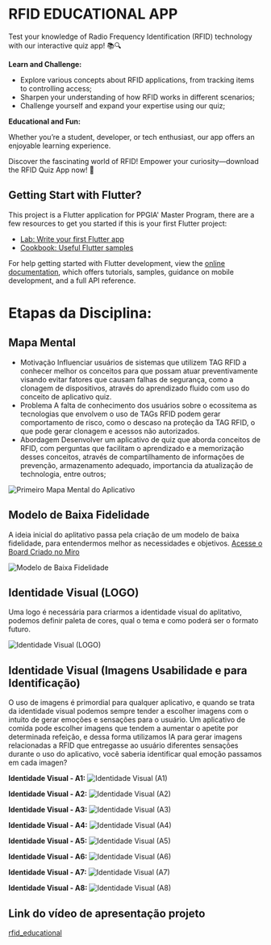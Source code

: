 # RFID EDUCATIONAL APP

  Test your knowledge of Radio Frequency Identification (RFID) technology with our interactive quiz app! 📚🔍

**Learn and Challenge:**

  - Explore various concepts about RFID applications, from tracking items to controlling access;
  - Sharpen your understanding of how RFID works in different scenarios;
  - Challenge yourself and expand your expertise using our quiz;

**Educational and Fun:**

Whether you’re a student, developer, or tech enthusiast, our app offers an enjoyable learning experience.

Discover the fascinating world of RFID!
Empower your curiosity—download the RFID Quiz App now! 🚀

## Getting Start with Flutter?

This project is a Flutter application for PPGIA' Master Program, there are a few resources to get you started if this is your first Flutter project:

- [Lab: Write your first Flutter app](https://docs.flutter.dev/get-started/codelab)
- [Cookbook: Useful Flutter samples](https://docs.flutter.dev/cookbook)

For help getting started with Flutter development, view the
[online documentation](https://docs.flutter.dev/), which offers tutorials,
samples, guidance on mobile development, and a full API reference.


# Etapas da Disciplina:

## Mapa Mental
  - Motivação
     Influenciar usuários de sistemas que utilizem TAG RFID a conhecer melhor os conceitos para que possam atuar preventivamente visando evitar fatores que causam falhas de segurança, como a clonagem de dispositivos, através do aprendizado fluido com uso do conceito de aplicativo quiz.
  - Problema
     A falta de conhecimento dos usuários sobre o ecossitema as tecnologias que envolvem o uso de TAGs RFID podem gerar comportamento de risco, como o descaso na proteção da TAG RFID, o que pode gerar clonagem e acessos não autorizados.
  - Abordagem
     Desenvolver um aplicativo de quiz que aborda conceitos de RFID, com perguntas que facilitam o aprendizado e a memorização desses conceitos, através de compartilhamento de informações de prevenção, armazenamento adequado, importancia da atualização de technologia, entre outros;

  <img src="https://lh3.googleusercontent.com/fife/ALs6j_F05lWa12osFzkdDOVzqTRxaixHychTnYvNPCQj6rovyWuMWSkOoDnjr7iZHEXTjdSGbBFgGpYztEZwT2Gf9eaZQmX5mTDchy1N-MklKwo5h1E-JbcLXRlGUCknOjuZmM4nJLb-MfqrKdUTplRXupA4QRAbVwkipnEFgUw_aqd3Z35infrtlHBYdtxhljDAEPkHZ2X2aApJZU4DSOIB04Vsey-xGAGLHLLf1SrYalIt28shimC2atWjLdouTv_kTB0sbqqzi-WnfiljO8fAn4bgVAXfLttorCc8EbMDLdFVn2c2nbH6LExr5X7jO5sUe67k1wfmzGUO0rDROCnkq81JLG17Y5Xg2O4HQfpKNY6U7QhcAHvbhZNVH3iu8kfZTu8UIe4CFc3vbAZzW62upeuXpy8CsM8Ig1jxemAOwq27PLMqI7yVMI3SSc7ir_03cF516pj2vUFTwf90SQaKFS5snSWPAiu8CzQ0Ntx1BwwNS01bP3ffyvchXpqfQy8qQcHntHqSV873FwLIHGW9Qywdxfo4falzD6jhX7aN-LUuzBh3-_Q3HI8tI1LnRh-fRHD3Mif1wBv5q_mcDD2Wh0pb3wN4BZ6_5duMsJnWRAGLyn-3ZyPvWN8DbfpSj3CiSY0RgXTqUp0t6hOqPJhlu1ESBTLwW-isKbFt4ee9DiDjaSW83D7qexpKHIOfh_Ad3vC-Um7ZF2nr9_7q9p9I5DpAy2Zx2e3o_B83mQphYdOAD8w-mqvwKUWEIWef46c1qwvnfBKUa4poyDYMShypjktCC162OFXvoZGHSM1d-_tkuGPJoEul4O5XyRxBUDEW818SV8Q5lbM4EOvDCVf8TqVIDhhCzn7d12pv4zLnNb0e73UMs4i89APErm71AOYYWLt6VMaPszzw3lNRLk7eqv-VKUsZ7afMftzLpFMcHvb9mDUMimwCYVwz4fDd6Nzr_A-gbnQKQoOlxLypUKG9PojcBBSKxs1hZdZeFkaGhYzcqOyPeTgBmiWFV6472pqQxx__ecHy062V0RUwvTwZQEYJivHJL1yk_QsKxgF6GkYmWm-nkIINxUozlLlLB8c6JfsADPJsTFRbKIgak7MpcF5e8tH6vtAJQG9R8CSLo0EOWN2JUJ_2lt3zW-X9jAx3hsk5fDABHGticn2rQMQRm8G58gq2jFPEIHr28Qq3wv34w0RfVX0JZwBi-2xaMWD-QR_eJnwH0VSuXKJ_agT61LboJ1uFVXo8S6eC8EFKRm_O0UdqMBrtbLxXRFOKtl5SVG3RWAc0m1GJYrxpQMt6iAuL7qJpHH6M_E8C5nAP9koCwN3l26Z3dq_Nca3dLwrnBmF7fUoq257FjLXqR_on8tjGAYcOfnhnRaAvgTIi8NWt_Gg-qI2UdDsG5nCrP99Y4mF-xIG0WEZvP_kLwm481fQ3ltkiehkV7dNkxd_0JbcpCNyDl6qOyDDFn5YkJ1hykX6b8vOzYJN-JpeazOcuKCJzou4CmDuF3A90fWCKc07FjHOgR3XLB4T5Yy7SH-oOSeZ9FahwUJ7zT5goD99I8DqXt2yip8AW5t2YVDCgDxFjbt0MJngG131Ey78Iq9BMXyQ6oBb6_vxXPJ3Dcw11lf5yEAUb-gxb8sRFCsdRjoldfdwfOni-7zKA=w1920-h912" alt="Primeiro Mapa Mental do Aplicativo">

## Modelo de Baixa Fidelidade

  A ideia inicial do aplitativo passa pela criação de um modelo de baixa fidelidade, para entendermos melhor as necessidades e objetivos. [Acesse o Board Criado no Miro](https://miro.com/app/board/uXjVKZL9to4=/)

  <img src="https://lh3.googleusercontent.com/fife/ALs6j_EO4uuDN79eukWFItVkIJlVS0N1fqd03FwXlmydydRt2ycg1pA6lcy6PpJGINDpnGVikZmc0GURqXJ8M3Au8mTFLJbqs23MZFhQGlG0FfNkHTI-WSmRzkix1BXRjVGGXR8Z0nmYwH_S8WyVfB4LD0F6auZRom2ydBkncV0AHW7qPRbhhNHykbxLyBWW122iHv42nKpOuY1KEO27BIvT84FeJ9aSlUb3nxt9WrHO7SF14cVgymBvtMoK7ZgMY8ATM-5XX88vmhtCOkeOpZz1lT8zGIuXRtHn_Imd4KckiMhcdFiSETZPc3LknKzWUrH5FbU0uUJeyDN4VDNdHHaz-2WY9RCx-LQGCxaYKqL8q2YyA4eLotX4ZXSCghJ--u1aVrhoTH6OHtGaevCECZC952ETM_KUQZn8J-M6Z5n4B5OJTX_gPSlTZBmOWU98wEjh7e2ak3lw7Kx7ZSy9H2rGAx_75-6PMSfkux6KzebyWaauNRcNfyyCuzAU9TkOjZiESa38KOr8fIAUPQ72a_uPRf8LACa6lYASX7xpHQuWGn21GQ9bhbIE1JqJ9nQdLeVm92AHtGQ4COKvdcCBmzIwa43DTkXHIadtU6mHUa7mwuzKJMGjikZf9Bvp_cYQi5Bbe2JPkLQDNjfetrcFTD37UNfJ2ZgM8bEW1gAgIcvoa89qY_B934UFvb1ICR3aiFBUmm_cRw15HPXtBJazVeifhco96_gPkwoaE6hHfF6k4niefThEfqc9GVFsCiKlnrxJqFRdr5-IM6nCLYihGrvax4lwwuEmC3OLIMkviVoaumF2NyoqofrLj0ZXSj0noyeQgJe3tNJ0KhPBD2RGjdve_xFgnjBIfUQ2TebIyHMtokzFjSBFyQy5M78JZYCTXw9r_Nf4sqcORDbgMxL-GONpx9y4DqfnT170i4UHr0lZ_WVXtLKfDYV_XD10Ev0rTuUDPCeqJb-ObPVBgdqLX-PPgykjc9734Ix-r9Z9V_0oNmLi2Z48bFBFwIdOCZCsJwT-st1VtL_9mmF4wIH_r8ZOWA375OVIim9Q31K2zTF-E4gICM6GRspopkAA99cmPT-MoB8FP__RfsCrclzYwGdE2mxpSn2G_Nl4Dtv1SgAHOGGiCoQVCebSPYfJG077vm1lr6Y0PH5FDcLhpxzxTW3b4LedDBRreJw6ZMuP9NLnFK43IooQ-EmYokjnomfpx_2RKCmCIIQoQfqzelfHcH3qtX4FQ_kAHXmJ29VHlQnCUdFdkPZ8i72P3-aw3svcS_O0Vm5eURHRyNWegFPCL2k9FVAVbAAXwYejCzFZYcEz9KV2Go7STyXFEcpxDDGpOUWbRENHyGqVxfDUutwjMlidET3f2wfKaRJJ59tSAFA039Zf5jfiuhDGyfJR_YPvi_cI1Akiy7k_L7znH5CFlmtYbteo3HbWqLvUKZ8gnpXPcL0oEmsrLXhtiFTWtqrFloNuB_oYp9HEtRaC5QUQp3Wk7WXej0f5_sAiAJpFGsujVeqhOyv208WFUB95hVs9VALNWiMH8ocxhlbSAPi7f36AgvEHLVQXEcCouJJ-dat7ghyprNHtv9f5GXhiXgHCd6QgoxSKBFfdY0vV2Z_pS_oRyFB0k9xTjuEsmG7oZ_b2SpiLZojdrtgHLG9j=w1920-h912" alt="Modelo de Baixa Fidelidade">

## Identidade Visual (LOGO)

  Uma logo é necessária para criarmos a identidade visual do aplitativo, podemos definir paleta de cores, qual o tema e como poderá ser o formato futuro.


  <img src="https://lh3.googleusercontent.com/fife/ALs6j_GhbnmZBxcnKphwxTaZ-gy4FXZN75wY24NZ1r2h-lIS2tJAlpRmxEuHogPqzp88-uyAuFvn8ntmW0417dVdXTgrt4-MsJIWxolPNB1jIQadJXkFnprOrVnA3y3RwuIBMX5V2AFyCRqJi3F2n-2FyUWl27Q8GrhjuQ8jIpwM90o2jgZc5lt--SHZ3Ll0KDLlAOjLfhdkS-6qNDf7JibkAtmSmI7zTIrl1BrcyA_jA2JpyWeYU_96m2rpGZxMjVsgC1AhRB4uHpSFef-E6w3ICkNvEv9--YSj3gDMM2pJJFrBEIA3cfzmAQRynPv078KzrL-qkynspwE6v_tdtUnGdC5eB-1hmCSDAI-2j8sZmZMu6e5Ec-onbktN50qrkRW9_KglWrdsWM0jzEmGdA4e8bo1u3NDxWXFkpiK_XU-QWTK1lRt5ZmSc4e5uwC3BrExMTyX9QyAIaSHCRwVp3d9oiaWBeTuSluJrG6CfSP6T9oWKstnZ0iaeMNJ9oYTpnnhtS22r7tXEnkwUb8rf3-DJkGFtd7gO66dPBqKrCN-nfWvprk44-sIt8n8AhiO6IcSQ_OYIFXn5FkutX8jU1X7H9FK9czRvRKRnBy3Ev0nY2vp_fK_YZEE02PezeHtF4PMyFwXugwiMf9QkkmNanMxY3VBvF7JIuCB3JGxZli8JP0uo-WCKW47Uk9hQ2cqDQ7pnjfNv7YE7GWkOdeA0AIvM6GMDRQo1v89GauuvSOutBE70QyjV8UGE2Q3gPyrxuPFaN2EVqDfnw4UlrFU4cY2KJBrx4hmpHuS8cjqxYG7RauZPST2mDY0Pmb5qKTMwfbZ5G-GEQi2ZRbh5boueLaaggQqf5uLElR7RXGpvE5b8KG0Vew4XOX4bN7YdJmJifSJL8Ew3O-k9BPIO3owMPoH02kwuk8IvOdRGb4x3Uzz8XBSMjRJKkoKW_pd8vd6Cu6ieKYh6gtvZpqBlzvuUJ4A-sydoiQxquSPGnLmcSmv4gAPGVRo3PLVet0Yqspio1GJQmy_mE8_1WdVYUY9KIvMA9O-vnQldT8ZbLyz367dE01AF319eOBhAC3SsG5OxcDOOqX3yxppN9K15uEHc7Ddgrw17wMSdJCbgstIB9lM8I_riUs7IxIW8Nd29o5ydS8806Y3dbcm0aP7-LdeAO05Fbjtc_KNnjQeH10wcX6Ebdg8AT8GCgJATpT8hUaBXdC_B1g9MzIuqDFsG6Y2aPCJsh97VO6TGkpjvqUtQkZv6ojNVmcLnj_BBszhfLnXxve6gTuZU4egTfTERnwkjJjerwJEG1oOU0s4-V-HRicNo3vhB0zIiGdnJow0hH2Pfzcz7uvanQY1c4Ao1EXqNEdC-OLtGkjV-VafKKmILGfDlW90e17m_4udARzZdeDzR28GljysXko6_ALr5jsNpjvJXVlrypu9aTXElehBtOqhC78shuDk92GULMyjXHAg6jbSHLcy0AwDMeqWrfhFGNbu2oxaU4_RxcYkCQv-eZtgZrmr_D7Rshd9xgslyWeoefHioFzwUzdOy-NzEQ9nAoleZO_QWhYpNP-LVUxnkVWKihdvwYMMV_VJ5LOPUA521XeQrqrjWw-xao2nGBOwGCwZAG4fJ_UKdfsYC_NpIRbwF-xA3qcj0AVYAFcf=w1920-h912" alt="Identidade Visual (LOGO)">

## Identidade Visual (Imagens Usabilidade e para Identificação)

  O uso de imagens é primordial para qualquer aplicativo, e quando se trata da identidade visual podemos sempre tender a escolher imagens com o intuito de gerar emoções e sensações para o usuário. Um aplicativo de comida pode escolher imagens que tendem a aumentar o apetite por determinada refeição, e dessa forma utilizamos IA para gerar imagens relacionadas a RFID que entregasse ao usuário diferentes sensações durante o uso do aplicativo, você saberia identificar qual emoção passamos em cada imagen?
  
  **Identidade Visual - A1:**
  <img src="https://lh3.googleusercontent.com/fife/ALs6j_EiV7epggX1fTbU5NwfWG2EytKVRA9sgn_XZWMbBl4AeFipRWX_Ae5zRCzr4Apl0zsIf0sNH_le5CD8M-KbLHIpfX1L__ymVjrEROoKUdH-7F6eqi5qfIbl2ByF3yE5DPYyboubqvswu6dgc5kObbl1qqbdCjKOKZwdAng3bhP7byAv-Jk9bo-lp2vyOel4DFpZInOXrk0jS2__Qjy1V9VUHLA8ndiiWQCKheUPMUPL67z8tYHQsyIXD-mT8f68WXfv7qJNd2yHjeeRVInf6P2yTEDLF2WLwfbADFyWcZhjPXBFF2tWf-TtRldAf61hx_bMNECQhXfJKnFNjHTJD5C8NoaZxY0fH1VFjtAduesPot2Nl9aHAuYU2cqKMwBNZHNF_M_nEDbCH96XUAnFt6gmJ05QrfTiw1bi644gu6sFxLhCM70EG9ZYPyKxGShoyUgOXRVstKyTTX2rc4f6U0zxAo9Zos0qex8xUFzumv3HyHzCod4IFW7QrDwNNmF0WYF6BxP9QEu-9ohmxXUZIQb4O6DUN1htT1umNrs4CunsocZsxgoEh5D8WC9uS8Ee33OK-uktd2t2Z0c7F-4k7db0cA68q6ujCVDsj2r5o3cOY9sINKyjCXpPZ6yjt9rs0o5RqA0Xd_OrkPMXRSCsVFprFklbxiWpCFGIzActI76hdvEVxNcMeTjetbEGtm_igbuQj623ux_SOYpJvHAMmyFo2xyanLk89rZzoEU4_TcXl7mCqy7n_cId6i84lMreZPV7Dme90txkO_rDl4sJDFJxr4yezXM_BQqVFAUJxMKxdTDrgttgtX2OMu1Js-cVjKub11e3L9dsCuTqxISEULqg_BBWht4Cmm3gb3UF5Y3RmJogLKSV8xvXGsSbM83vjQpJbq_f4pp1Y8hy-FreP3c-QbjM0uaTvyIvgC9XOvYcs1S78T9D3zeIjx0-2sYNB-_oL-r8h5cfEunxsXM8_d2aYrqbVgS7hsMj7rzPyVC4-i43an14xXEhAj-ChT5VKjWdFDOtv-RXu1ZAJ1IwOYmJJ0dmoUzQeI0UoHJsKykv_pIwoRYabdTYnM318J7n5HBtAKDRzbP3rNeAHMRbCvRocInm36U_-jBQRpLdpfZQ8Q4V_SulLo6RKcpTzpOgFwW6NUrcO75IOiz1PR1lxFZJTNs-F9unDsl0PnpVsXXfSiwB291J0jkLxkCLy5W1vKQOoLiOr4aPugW7NqNQhYxV7M3d5xTpMI_HoqeOpBDrWHatbhuMuX-LFcIxJ78Ef_f3RSvKNhCvPYQpEqgIKLLDaV9j3BXkXkYirXULrgB4zSpx5lZ37-W4bBQL0kEVHTlpooXStNn-RHV7Sy6iZIyOKVkHEMCVKWHdo7D_T0x9IgRDEMnq4FcpWaLUp8Quvw6runaFnp_MF7Cozfqn8-9nrb81-DghfdFcOHMHMnte5o4Fr2PHMqpalaqOWMkt8Y-rXYur_bIC8ZK2g2mPvRNiMRlDdiHlmybf4aLz7P-dtYZ5qSNsUgAT4H0sY3-UuMX01GBPnRGLf9dBdQ9KosE8C4ENloDNbZna15V4GJzr6qm92zqYC2dxL_cS8fidGtuZfpqGJWtq57zgDoMadJ6t9elS79kr2D0u-arON_JWPqo0ssY7mZ8=w1920-h912" alt="Identidade Visual (A1)">
  
  **Identidade Visual - A2:**
  <img src="https://lh3.googleusercontent.com/fife/ALs6j_F37xU__keQxiUs-3v6Q5s8B6zXA2EmS49Tuw4bd962eKDheevh0yS1K543PUwgLMMm7N5q1kgJws4pIh1RAo5SNpcLQZpwKqtq6Mbig6HGxGGay0xMBADfRrnOms-uC1CraEP27Ma_aMLHm_yN5GaXuXLFL2yvYwrpW2xxX622IlqO8CmTj35Ozdrvqt7MwEPEdTd-vFoInKlNd60fWMoT-W04JQXDpwMibUKMcex48nqeSbAnbeKKxGt9mGZi5Ig1qkhm638sPik5yZkfLXfeVm8lSEBai7DMWfNjWAWiqPfoN5o3C0UBL6aaEL21OsgHzx20GZwwCc3oJr3_fI7Gn-IsCcjDnT4z-1cWAySBtcAwCn47V1o3XPZWiq8fqpyMlFeU9PL_ufM7BUJB3tm1adLOSi_DmRYfY5kcRItjswbE478t92CLZmbjf2fEY7zqYk4qTOa7X-IngUsy2RRQdINda1z3bLBCXVKgNIRVvhuo7v0WfBY_QVaaZvbfySWc6i8t5JOkYL5IkDim_ffWXyTUg_2wDKminAbldpZthTExfH7B1FQblsd-dahMRQH_IHdaVPck5OOtY61jO4yE__Etly5OH1faSpQRYhZP7OfrkE6_Ytcry2bd_4fTiwCOXTKvL09TnCJ4PsNZIpVZuQTEqesUx-ZBWyFmP35w5oLJVgR_lB4mbJJc_3A9bIJW0NtlAcP9gYo_ONpnaP_eCoScOzc9AWCQbzNQFYdz1zY489KwVfs9tTggEgIrN2ikqRibnsqMiGzZj9UIBWbBNtGAkRng_frsc6Y2QUsjXwe7ltNutFzGvZCcuuNaT9H1oTj0Mar0NF0T3anuHFMTnU9Duq8CjnAEUGfK1AwqNhI4C-FqJAzghHtM75OLQaG98plLUrIVoBgZvSFJhh7C3XNJDIlSqZS4oOo2NiG6RuV39F-8fTwIxFAGklFHny3zYdy1cyINn5eay0IZba02pm_6fvQyfBvFEVrFIX03Ryx1YwmPA6Pq2qP7K_7Ru4wlCKtUHJRc5bN_rFYVB5JNpTkfR9hYsNexSgStApCFNCy78C81XOLewm-76TfZ4nZJ3w9FIEOoZE-3I3GlMlF03l28w8eS9sqCHmUZ8D1TNluCZ6o_3g5NzN-QxMlchwTxyldj-IxzqsGpIhn_FWPOAuAAumDPPXVpc_F8fvzbC6LZnWD302GezHHOy-BPi6BZRBSY1oyo0nG3RKqzl_bsDOcbbKpw76lHt3Ly0z_Da9XUyBsyOjpTTbi_yljOPLDkMeasRy38NjXxaFwGbBQYywSIx8J0ZgKa5NJt636frDTsn49ZA-LZkbpZU9Sa5nigPZ8gPeZMoByfdANR5LOQvVIwRdPSXtLADXx6K2k85nyveMNPfnfpcBtuOEUaSVJnwYklvz0NuFsfc2__W__YooA0tm6LPy4mpgn1nespxivOxvH-75V6iTiPzwZMPXIEg2cSlrMS-BAe2B1L83qdJrEjG9NOePDppQTGpiXOlnXI5-Qg8Trlpo1ZEJppOqoKSr5L_oSxVl5tX0W5VFtkT3oLV-eL1w_DtTmQcTU39SePGlyXgEM8MNGjYvtyIog4JjAR4XqUJA1Pu3jjTEjK7L4V_eCWGCGwKr5C8sYEPY8dhdZ9Ml8=w1920-h912" alt="Identidade Visual (A2)">

  **Identidade Visual - A3:**
  <img src="https://lh3.googleusercontent.com/fife/ALs6j_GYPKqNEOp6221jluAeM29jYHc6jfX0rhcelAV-TPxpnnRYUKf8oTiRiZYv_vcVS9EukVxXRRJ3qluqvLH-kl5PYNU3YQsFYGqrG1AXHfcODr5wl6Qy-USZUdh88i8dEKU09TKKE1JolqKdDH6ItBIfcuJ_uV8LbNKf0o2rP3sXbB22aVTk8flJbMpSM0wHdqM9VnlB1S0qZf02x0E8NKLT6oqYX7nDCsXc2DKOayRYLP-8wOZeTNqwf8oks42HSJF-HmkLqTeFW5gqqd79E6Gu0FuXm7PORC7rzvrUTWYJZxcQaMQJ7kQfj3ZnkEIXiycH25lHaFlV0X8EF2zD3kJrXgyy7aGaqd3T6lNJeuDqZHW-NHGFABdLgsHtKGpPetUrrC6k7TMzKypoB3bVw7m19J0kyf0r-hwkUPEHkU78oT0A0-Tm9JosYkHe202e5_SFZdsaa89SQq6QMyT3FmpO05ie7tu8f0DyoxyE8k57Gpb0q2KNqD34oh9xGZ9G52woefl1Wla4Ovt9eqXypSGmyc6NtlPe_ZLJBbORVGV-LZS-4O28LNQUIU0fO9zWQogD24BTnOVUxUcMPOANcP6t8zGDfU_4ZLN8yYWSBrQtMgeaci38DD36sn3P03Iti3Aq0pzmKLxgslPWhJ7LaN6ADMdHM-8zktPvFYWrc2G82hG_Ffs3nV6VshYd1QgP97kJDLDROBEM15iH9psxq5kNYBA-ctyfVwZ32TrD6VR-IyPch5QsV9AopFDQ0PwguzoCFVFM3zBatkOdFGlJBeP91Zkus2Y3ldohD5TkkLLTA_NXLIwC2pIedqRi7mf0iM-XdaEDMQR4Yh-wn5kj9ZGHjloScdOSWK5qnOEuVZ4Kif2AS7VmuV-9-R9AjaY65SzlYKySvffAckFsBaDs91RyfUmqNF-0GMoHXuUMVpX5E4Z8lQOT1-CIDhxMrTCBTXKksKOeTmw-ZQaw-ywSo4JZHPLToGr7BRkhEDegVFnSH2OO0QAt5Qu-jsnkttXimyIVuKoLl5OgUXIzYbNdMf1AhKRFw-8Jk8v1HDY0bTLDyoEsh7nKRVm5EgkKZ5Ed7g-zdKO155tf-SMDsHjo8glTGSXuaQRHNM38FDlCCMElUEcl_QsjiayLqoIzCdiKfVHLiUXXOMe4NmzIlZAKQ8dJp1KkUliM1uOH81tPQUvvaDGhHAKFCtrdy381kbJ8OQqQihsKSBgZk7JL0fx20HB3mX_VPkMNJHmXxMyH1dyKfmaZ5mzEgQvjUZ-rJwOZDG13vrUsJESd2EQb3Wg9N1jaiEe4HbhYmcNfIT9E-k1evGWjhrLTZES1TkyyWxyNf3U_piXdyGRMElMPyA_j-KEE4L50rdDN3bw_WimErjvKtq52zBe6WwnpO8lWA6SvhFLnOo0dYa7rw2AhOoHuq8txJPElgbZ9FQgVFPbNFDLO8SMgwUgGLvFVqS4v5FgLmxnwnhmRldcamu6hihTiEp2Wq-msUJBczzGXce9HVFi5g8EyyCr7LewA18Gaw9EHqPOH6KdPlFVtF2pQDcnrhOgIx5wCZ-pNczZjmiKY4rQ2jY2BBL-o-MGvI0z6mW5XS8cf38Q1aH1niHWrIdG-biB-XnHHTGqOFOTjGSZ2vw0RS9fefdAOTW8F=w1227-h912" alt="Identidade Visual (A3)">

  **Identidade Visual - A4:**
  <img src="https://lh3.googleusercontent.com/fife/ALs6j_EiDwwcS2WTZE5-Z7JUMHNDAgY_x1fooHYDYo8cO5NSC3cfHI_YFsEb8N0_qlR60YLPXerbxeQ-ni9U2091aNn4jE55hQQn482Ja5Gg3wBu0VfEYwoqHsIUijeNfZBrNyrfjPAH-47Bd8lPvVZROpqo0b3J6XtYG9vKAL14_LI8y4wTW1WJRXoW570cxwMeLucI6SmF9mTZ6mhJk44a-Dy1zbfuPqU0LEnKoxKrK3cdr03-bPu5cv1nqOYfaa0_Pr5QJcDG-21yRxaADoYwCWzhKXZnPis-A8WFMnQx1uy-SgvCAG8CFBT7rlAtEjiGfLxKUcrTitv51on8Kmu9wcGnDFFsW3hImjLOAYuR08h4Qp8nqWlpTgdFsQ2o1bA2cFc2FaEtcaHRJvcld5exxE0b5jfZmOWRknlqQLptSeXhYj1WcKeGDMQ9eLG_3Mr0KiK6WLNH4WGWdNgJtW0S3U4dYi91iV7nVmoDb5PkFaySah8goNbl90EsbBPfbnkvWpdMDSNh3aZqqRDHtblcXWAHmVUB9Wtkl86dNcDkRk4NAAR-6icSL9gVtFhR9Fm9KH-yzinT_90XerFRsOMeK9q5MCvXeT-cire5P-QKgMhM8HGxF0IzI7BpG3rD4XS6lqmPp1aAaFbWmDeSlm0ibjj0O5mFrjmL-kFObhSYr9mx8GkEdmpJbLpzvR0MAyTBxzTegQ8SBZpUb-coCiarMmm2dItrjkc-ZoXmYkyZHE82IoqD3USUFAGWFPowidFUemGRBmHv63UFZf4t1eeYuHYGuBoxutTFEx0btYwzIm6gqEJYQeg605937AsrAkCGzJ9VbpLw_LTKUoc8LWD0qdGvbmVvxXs1rzkGuQuhIKbHfBP1n5W2tKib5TaeaZrmY4yDNqaC4IlEoWxk80KYSeUV8jsLzqli83npfwvxvwi3pIdAVP3xdrLHdJB2ogBSXwaM8dEtr8hoApP4zyduDVL-pvHKv_Vui2QAj_0NtMicdJ4T2kgARF7NGbOtt9TYNGmX_qTxvJ6Rg1MDcqGU-HV_EYySbnUGU26ee5sKZWmcXGlrO22BK25qEhl4OAUU6VANwzSca20pZ8h5l_JAzLhThVScJIDzNWEDAe-f7x6gJdwOCKG7VjY5dge6vBjymBXsR3TeVFggUgA5rF2Y2ryaA1bAEh778D1Gm7TpbzJFjEnmy6Gl6YNijkEwPNNf4PCmLzuCbrGTVdHal73biQqEjakNdE8UAQdAMLxEDZYaebUZnmUtzLh374AkngPtZ4Lo7CpjKqUKj8QURZd0vEZUL0S616jDAwWzh9aVG8krUNwfe8Gu_RH-OP9bbsT0Uo51jBSjNod1e8f4MNBxlu-_t0MUp7bupYzOk-MvJ-w-6c3oCzruU_NZkkuNhEM_rHyGvTuXqdgnETfUjyI0EfbPOtEYVFH8EkCfxb2q8kwLPs-wCKq7dilPLg2IFa2pMPvy3Le3G9sTWvz2GKal3bv2GKKfrubjWPjJMzzeRlD7MVebEljQkOyJh0YBbg1G1HQhC9DjsOn2JwnZnyeXwv0APm_ydvOSMUSf8YRXemjRX52FaNFcV6cdvVXx_mk1NegW1mKpNXYOpMTtUpH4aA3EYy_l5J7GQDni-UQr2oBjNKSxzWzLBOxa=w1227-h912" alt="Identidade Visual (A4)">

  **Identidade Visual - A5:**
  <img src="https://lh3.googleusercontent.com/fife/ALs6j_HoAsJ9pRLLEzZ0KolB_LmipmvINoBr7tayNsxPLo9y_5g1aBhlSuGdIuKR111mv0uhp0S91AQJtymhFjPmgPOY5cNs9WykuxBNC6ioq-b-qArCygmJGE2NeMjRRC4G-F1-N2aehs4LbkhI1dWj2Wa2o4nRTEiZF9Qt06ZIN0IeGaERUpzFTollNZNulcrj0KCS7OZf_hD9xGW1HA58GfA3jXYQpNVhWCXpGS9XkJVJ-AgNRxUZvFGeOLbRfMtmMVFlceyTXtweK7p6eotJ3RYVQ1xBT0ZzwHDmJKQ6SveQ3bXGqEi9uC9VOyIW1OK4FhEG6bTjHWAyAXSdKDpv2y6XFLm_JmdkM6-t69v2UZxdWikExom-WREuvMD8R0j3Lng7P8cpV5I7r5s3CBKyWlAUkj-ifTXoBOixmzrZ_LnRxTTpvjarVfTCALCghyafsmpWOpZzjKBDYQwXk4oOdQW9ATKthsGFFiFDMKiK95i9pBs7qzbBceom4LZba-j2LbpG7mCVCj73xpptrKAyJhppSudTe1yduJkIsCLhifu_FAZbQoz_mRHpx_f9Rqe_UGfQjtbcsx1nNS3-ZgG6Y19GRKdbiKsEHL390TdnVocdD8zBXx9EDaA3nh5n37E1_k6wlRn0Rdd3yu1yFkFw1FtwyQjczacKPqNVIc7ivZg7jsYDAEUehmaBM6J3A-nMKpYsqUAmQwVaaB1STXa9DHVREN08CORjdd4NDAoWn-eGwWknHfQw4u_M0BpC3FK6vzmRAqQbnCgBscoONm3v3rApJq6dn-Al_Ru07QAyVXXMS0YMXg_Bx68FOkC2GPziWck_uECf7VTbI_Dheq8Exb9rdWwB4PYlqFETh5TsYJo5JiyG39cAgDLk02cfbPPXDqyS7a7YPHg2bgGtUVEps8FYnafYitpgHOO248pQZ91fVyhDRx8jDLbkUHCWftG8zWOselX3YjOdPgeMKiJ_j8JDKhetSlaHI-7WMdiRIdbYJiP-QWoGHxlmhsffSK6aB61HuKJAKx0P0evaT4jxtacfKMcnEPlWJYBg2VxoCzT7p5Zj4I-I-6CHWz-irr4ME76I4_FBewsmspuIz3e-DeFba8LqvHjjfJVHFqN6IfROGyliN-VcsbPaVYGOQ0RtJ7H-U7a5ZIdgAViWA2-GRN52t00q8UaQ34BI2lsvddSKSCB5JLxkye6SSWHwmaURHbdFl_ZPzNAQ915KPg9QoczL-alI6gSQ9j2ZS3P4ctUt7boNC5JZe3Y6TT_QswLGRKmON2TrAdUfkix6x_qe4PG68XjW0FvprbKzy-3UrOXCcPsaDhZ_EIakalIb0QMIxWdWq9uarQGN9ZU-bceQMtHFXgITMazmnB1uGnnsE0uzfPCeM8nq-cS-kNr6CbVpqG68swxlJhsDE_0sE5ob5T7SqQ2Ljh1ESivdIemEFyglVKk4GyWThahsUgiohrhOPur3KOjshf6Z_4GilxfjC2UQE0SK7ZdnuypHe4CzQuRV9wpgLmkvQFfnXHDRjuF20OzwjFmIW3Slh2qpw9spAns4oxvSXWA-kv-GoBTleeCXlU-kH5rpr8EdgJ2gbS3ukegY9IcAKMuf4tblrAKgVq60FzEbr-UlBVo36vYfv1ejBS40A-1kexg=w1227-h912" alt="Identidade Visual (A5)">

  **Identidade Visual - A6:**
  <img src="https://lh3.googleusercontent.com/fife/ALs6j_GhDFed8hRiA_3YB0pj_NgOhJulFX-VQd6pXD4k-9BhQsNRLcUked_-8GLf4lEXHiTBqMFdMJjmo4DCfodjbjqehb8EyxGkPQvbyquTpv6pzeHsgABjVwAndc7PR2iOqMvUeF41eLjRYXgF1lf22zT8frclYUdKUuivUaKi7jUKqb6KQFQcHNfWD1QbcxOx_qqA-d83YzCSqHWa5HxTKOy9jwlvjwI4QK6P5jyPnPQmiLHpRAgW9aHo_LzYPlBVYm64yaufzrG2V16eZub7PzxdSP_cZ2NK-oWwlirQmzXaabuYKStPzshRMTSWVmTaFbyNBd8vgAdFGrOkwMkV8HiBArDUgZT75zlg3Jy-3JoswOZxML_zdnOxe-2qt1tEzS0kAU2z_z-G2fRkiTtrkELgK0kCnASg5cDDKeb7y-tf_Hi5L40L0vAJ5Cse5J6xQo4QZ2kDJsMtco2vCQptgoS9XtTcQQriV-hXaCoxHaMipscnKajVzSewQrMHZHTPg0EKFCpBBVrQXopiFPADSdVDGRxkfJFQvCeeTmGrs1bTqOOJnEYBkS9gqEUCAiHQiyvmmZ8VSXcRJ8pN4xN5NHXUsdjU1xrJKIZVG6QHCwPyT8cWXgOOqXhoArPZdyvUkPOek2F2UsExcSUxJA22w6S7fMc4KeYQudLCxeVFAFbTHN4Afg4e8Qf1UveneCEMKOdI4H3jLbahKbqAsSgX5_THJ4veRNt3GPhsvxLZjmuJsGGlI8s2aTxP4mnNQPafNlqj7lDfangh_idma_Syp-T3URRdBLai-QPOgSIHEfNyAPHoUhFF7dXMii83-Z0UMw3ECkcNAhGimNsHehqeJBJQlr9Pkiyjk9uO91rEVk81aMZw8WAKUyxnribUDCmnsUSYxHpehp0hf46CwDQx5Vki_6kSLRq8iIlAXpx0kaBOnDPUpSKjaXMosMx_FqmXwDb015d7SwTabXQ-BPW9hvMbnlLL-4M5enVjMChRXbQZKUppPY9B7qBGKye5WlHyM2VScfzSUpadEpbGM77ZvHlGh70-j-rU-eInzAv8eAm3Xc7iSkqWY7tgp6NyermY-ipOGVocMvSkc1pVQX7ljf0wZcQUEqUXPS-ag70Nk8bQkb2cBU1Hf6q2yJ3JcR2Wk7kjl0CnyG5ljplQnX2J4nZyN5nDavwTah6HCAJ_A7depM8IGL1oQB_bNXAHhTtDJ9xx0ZRP5nwhtQxRSPytcbSwTtskyMuyS4JHgi4OXzdf7xLVuj-ObqMTmoZZRyzW_6WOgfzffQub1heoTRtfFQI5Vsy59vFWqQPgSi7Wh3DWzV9SbXZok05ikgplCVYlI-haIljwunZ37-aR7lk01wEa8M7QWtUUDme78WxWct38I2pQIT6_90S_Of28__0j-lkejnyspw3edSJ5uzaw04x_jgaHoZ4Nbh0jtQA3ZrQAqaXxWJ9VlGDZ9ZG9_SEtaqeFiYsG9DHyoF1veBCz9MomyopNSpWCdrkGxwgxy3m4hQPCk1eCpEcar4-rxDdQJQznurrNLhlB6f46UMHsuElEE4mbTldkpsUFrdK_-xNzApgouuGZw0UcgBLMLdSKt_PLQGJsqetLjb4K-AMzLQvmx2gC3VFvQhDRHhCX4UUCdpg7R9DPcNk=w1227-h912" alt="Identidade Visual (A6)">

  **Identidade Visual - A7:**
  <img src="https://lh3.googleusercontent.com/fife/ALs6j_ES5CmKRPN5S8-b2v23rjoeVuS1W_5jj1r3ETBNWVooJF-sNg1XROs4stieJOGAH5Fjmc4RP1gt1_UO13E19wsPW9XGzPW7G8ZCb0OseYBd8ZquJVOTOsrq0VqmHvdAo1pJreIzXIlGGsNYZiBPygl_kjJsSMvFvTIDcdBmAs1wZCrNYcpecz__14RroDUPRNV27tAGCgn-sBZ8H_irgrbVAZmIblleZq7cSAeO7mIRD9v0B0BY6mBVGAse04l_-blc2F8MHwSuMLu9GhdXRSD8ml61jutVxJsZhnR0z3K4zn3oUDKgSWU6h5ZjgpbjYi-t9LpiT_vm6HKzvZB9OMoEHsFkgca9kFzppYOdYbROHapToTSjcw3IXSBSJNu61Lh3i-XeFjIVQWQRinuoQxpMDzrdFvIWKSypx7cubDKXnl4E6yNBCLZ-PzEgkloMHxZUZEr497UvMEf1y2-C-UdZ3XBV88Y67kXbQPRH6ODOlDipI40SFT1xUDqV5s563i-oLwwehm3k_vhuUwF8kbecivFa5QCe2m1ieXhWkn74R32W15wgTNjw30AhVo0L4wpTd05YQFdTYsQLPMEWozZSWvVB9BSOfHk-dvwXTW0AYu2D9xI8fKo1K9MfEihOKKCifimzzwlKBDqCdLw7cDiDUOhLZxm-AQ8-5ZrIrNnvEQkt9h2-LwSJZpvrhQH0blFyw0G8ydZehO2zn530pMc7UY92hWI0DkZBtdulXA9u9D82k3VB0DFwhsOhY4KyS8LolL0Dzq1Ib53qVav7WdTNTmqOFUS79_lMsBYsppC6nAfh-larkYTnGZDQnmFwxLmqPl2jCPwLOgDnPvi9igvGxn_gxvrVK_ZfLuHqJ_9JLQPyuwtCbKdPMVqNCl2AC6tZls_b9RnZI6JudswPhBbptPGRq8N54uRTO4jdLAdK2dCTv2ctml5_9zsUXBOqtxfd3C83m5o43JOx-Me4M95lX5XiQEsSXns1io8cVoiBm19TjDE6AvQ2bcEoHaXQC-QJcjIo2rUO_DMEnN9Y4a707b3kmbdjUQhkYcJ8AzlDE3lKZX4llPNQnzxLjliYV1hXBxmHBlK0HR7e9ZJm3Cslf--9_jjacOegt7tbMw4Dy-ZKAppIvBzGtfV9OCNmmp9siNIPi7FToCtuumciR382GwbYdgZIApPLkb6OkB9LS8jKRG1uNgaCndcIwNpOwUuOc3aWXcZxLScmhPqHnkW1_GBItpE-CUI34n6x_aPSyzeyfjH4hl-8ogxXBRJ7tJe7Ht2cDqUPAN2NTPcRH3t9pYK3PRml4uE69KIhn0RtSri5f8kjcV9Ve3WWeczDxM2xMSWv_nm4xeSTGSJB1tTk3kjn3Cs77wyMlooKs09T4A85kljuZReagGfLFUa3wu0pDQkxUQx55GC-DUbO8Fqgb-G2QaLFDroBaa2NdIpXuyZO65Fj_IMOLsRa7XjBzPbFNXvvZeUVlrO0TuvNl_vASUP8O5M-KYN8Kdc04dj01jBn68Ic4ZGnBrgGQRxs4DRzNLHr-qByPnqzw_wewNo8nWd75MBwlhNg4GRWoqgWb1fQ_RexzcC3RYz6QGGQgZn_oWeCkZYnG5GGJ6UamJ8ZvpPqxWdBH4p29ANc9vH7K4gt9bcllgz_=w1227-h912" alt="Identidade Visual (A7)">

  **Identidade Visual - A8:**
  <img src="https://lh3.googleusercontent.com/fife/ALs6j_GapRTFOBdAE5zBku9m5mM_uFX28LNBrWkyZ91r9B3u0D9uJszMFfF4VliuaIfIXQGtfijZkyGWnk6-U72iDqiXqibPunRJkcAA6DXL_p9aXe-UlryiJ6VRKpmh6h66mY7LYpkMHlFTCPDOzNFn7JQFHQWml-7qDZfipBhtAgHcQ_2W7eRdHLOHOvoG4ReJfrJWQsnyXRar9ZZgkh8nPcde1Sa9imkIQ5DDam8minDooDzbw87WmnSkTZUDtD7nSMs-oMmwvLqVK-rblIabcJcmEWWw9zD23LGnNapqFfp7K05H5c_HBZzVa--cZFJu6TPzDyw0z-aq9LCFnYJ2YAoEzZVDgf_YWKzlgvCxhf38t2p3CN0Oi_GR0N_fERLy2JWcSTjwDE-gFoixpV2EW9GWhmLScD8d_0WORwTDQDIY2qGz44fDdMniIFabtWk0xD1k_xG5x5Dsq7_JMZfqWeVbTiPteKb5-xyZ1ap1sQi4a6DzzEEb55D8gTtaAN6PNCf-aZuVSKch4YVgb6AM8HaXZs8tZOW6gYjpR7rHRLHlnzRMZI4fjJXZ058o2duJPr4OmUnLO-OjO_bv7x8o0Qq6gjkY-PJoiso6hZdI1w9tbw0cXXJJf2JmAkx7mqjoAajhHEhViT7oQNqvcNXMgoAGxci8bXd-McuAjxNdVzznyY5N1yR4Oxs13lQ0utYrnwqJFTE2S777SCIiCPhI9d9UvV41XcerxC59a5MFqdxwxsKDYu_YhuPa3Gl75oSKJF-SZk6vyu4-TL8e35pjgH7NdOhRCsuROJgvpXmdzWQK03kcnr4BP7sG7KP5qHBmJ68Myxt3qpAA64u3a1abYyxBfqcjhNt7ZDA1BQh9d2T9XPByLN9dhoU-_XV3wLpbeo2dLlzzxwP6QPzTfxN5iKO0tRPiWa0WRcGobjLf54P9_1QTb_TiihxyjsPzSKGOb2dwkGzmdx1Fw06mVTLI2GQu6YRAveP8mJsIQZvt_dwq_KzhRjz5t0xh5MbZ1ndMzP4VDzG1HwOoVk1ngZuh82BPALp8pECiMcaNL3SYRPGSsYcxW3Me3Sz0PdIX9cKNsuxnRz0OYB57fF4lneg6Ev_Mu6YTh88ov5HR3f1kLFCujP4HRi8Ad7HD9CbG8H1oG87L0-qGDZeD3xye-C72So79ENOAKeVgZSjOkBbEkIOj1bfkQ4lwWEPuH0YTLWzPzNQvjjZ2ubCeeHcvzwJAYoT7xwmoB9LKglm1_QhidR9_oHcqHrY3Zsq60pp1juOpXAIFZ3n_gDAhWY93ugZG5RIsc4do3dqY1IpvdxGcXTP11ti2LhlJ7sziTZIB__nwwUnYbENUb5oxuE5YJGBEJ7INP_nk50l6BQwh-d02Ut_Qa_X7NL5vi5-DO_kIcn1hV97kcYtG1YX0CeR1DQ89wKlvhTNJb_2C1fCk53yTHPK3IAY_GgHje4R-XS2IeJhxyXWXcWR2qn1LcNDCZygJkDAmHE80QtTC_Ikby9f4SPIaZ_071ECDcOmZ5WYqX7stWVf4gLzT8m74Sl-fo9wb6mvDRiuIl4Vdgvfk6dbsI0uZJl0kE2okDd8f_PamuNuoOf8THemFItPbnh3QciZW_KXCtYsQMKAFiOnnnYUKjp2dwlE1waLJpe6O=w1227-h912" alt="Identidade Visual (A8)">





## Link do vídeo de apresentação projeto

[rfid_educational ](https://youtu.be/K4usjewC6M0)
